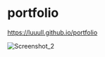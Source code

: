 # portfolio

https://luuull.github.io/portfolio

![Screenshot_2](https://user-images.githubusercontent.com/101467080/182623678-77cd8be3-da2a-4214-9c8f-e5837e613faa.png)

